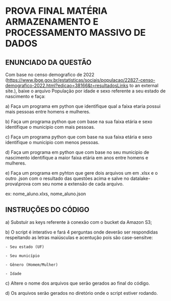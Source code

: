 # PROVA FINAL MATÉRIA ARMAZENAMENTO E PROCESSAMENTO MASSIVO DE DADOS

## ENUNCIADO DA QUESTÃO

Com base no censo demografico de 2022 (https://www.ibge.gov.br/estatisticas/sociais/populacao/22827-censo-demografico-2022.html?edicao=38166&t=resultadosLinks to an external site.), baixe o arquivo  População por idade e sexo referente a seu estado de nascimento e faça:

a) Faça um programa em python que identifique qual a faixa etaria possui mais pessoas entre homens e mulheres.

b) Faça um programa python que com base na sua faixa etária e sexo identifique o municipio com mais pessoas.

c) Faça um programa python que com base na sua faixa etária e sexo identifique o municipio com menos pessoas.

d) Faça um programa em python que com base no seu municipio de nascimento identifique a maior faixa etária em anos  entre homens e mulheres.

e) Faça um programa em pyhton que gere dois arquivos um em .xlsx e o outro .json com o resultado das questões acima e salve no  datalake-prova\prova com seu nome a extensão de cada arquivo.

ex: nome_aluno.xlxs, nome_aluno.json

## INSTRUÇÕES DO CÓDIGO

a) Substuir as keys referente à conexão com o bucket da Amazon S3;

b) O script é interativo e fará 4 perguntas onde deverão ser respondidas respeitando as letras maiúsculas e acentução pois são case-sensitve:

    - Seu estado (UF)

    - Seu município

    - Gênero (Homem/Mulher)

    - Idade

c) Altere o nome dos arquivos que serão gerados ao final do código.

d) Os arquivos serão gerados no diretório onde o script estiver rodando.